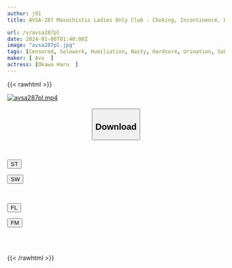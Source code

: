 ```yaml
---
author: j91
title: AVSA-287 Masochistic Ladies Only Club - Choking, Incontinence, Pewter Orgasm Appreciation, Masochistic Woman Auction, Shocking Silly Presentation Exhibition, Haru Ogawa

url: /v/avsa287pl
date: 2024-01-06T01:40:00Z
image: "avsa287pl.jpg"
tags: [Censored, Solowork, Humiliation, Nasty, Hardcore, Urination, Submissive Woman	]
maker: [ Avs  ]
actress: [Okawa Haru  ]
---
```



{{< rawhtml >}}

<div class="video" data-videoid="V0z3bP0Kg2sxMv">
    <a href="javascript:;">
        <img src="/v/avsa287pl/avsa287pl.jpg" width="WIDTH" height="HEIGHT" alt="avsa287pl.mp4" loading="lazy">
    </a>
</div>

<script type="text/javascript" src="https://j91.asia/asset/on-demand-st.js"></script>

<br>
  <link rel="stylesheet" href="https://j91.asia/asset/bs5.css">
  
  <center>
  <button class="btn btn-primary" type="button" data-bs-toggle="collapse" data-bs-target=".multi-collapse" aria-expanded="false" aria-controls="multiCollapseExample1 multiCollapseExample2"><h2>Download</h2></button></center>
</p>
<div class="row">
  <div class="col">
    <div class="collapse multi-collapse" id="multiCollapseExample1">
      <div class="card card-body">
	      	      <br>
<div class="buttons">  
<p><a href="https://streamtape.to/v/V0z3bP0Kg2sxMv" target="_blank"><button class="btn-hover color-3"><i class="fa fa-download"></i> ST</button></a></p>
<p><a href="https://flaswish.com/6q67dxw1nkud" target="_blank"><button class="btn-hover color-2"><i class="fa fa-download"></i> SW</button></a></p></div>
    </div>
  </div>
</div>
  <div class="col">
    <div class="collapse multi-collapse" id="multiCollapseExample2">
      <div class="card card-body">
	      <br>
<div class="buttons">
<p><a href="javascript:;" target="_blank"><button class="btn-hover color-9"><i class="fa fa-download"></i> FL</button></a></p>
<p><a href="javascript:;" target="_blank"><button class="btn-hover color-8"><i class="fa fa-download"></i> FM</button></a></p></div>
<br><br>
      </div>
    </div>
  </div>
</div>

{{< /rawhtml >}}